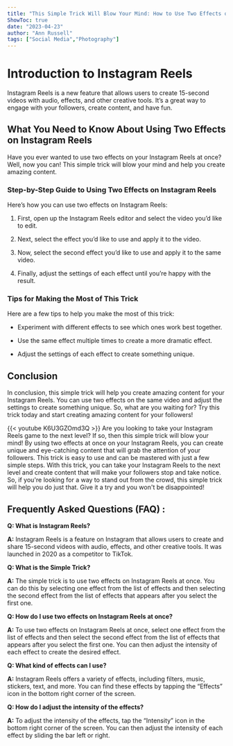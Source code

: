```yaml
---
title: "This Simple Trick Will Blow Your Mind: How to Use Two Effects on Instagram Reels at Once!"
ShowToc: true 
date: "2023-04-23"
author: "Ann Russell" 
tags: ["Social Media","Photography"]
---
```

# Introduction to Instagram Reels

Instagram Reels is a new feature that allows users to create 15-second videos with audio, effects, and other creative tools. It’s a great way to engage with your followers, create content, and have fun. 

## What You Need to Know About Using Two Effects on Instagram Reels

Have you ever wanted to use two effects on your Instagram Reels at once? Well, now you can! This simple trick will blow your mind and help you create amazing content. 

### Step-by-Step Guide to Using Two Effects on Instagram Reels

Here’s how you can use two effects on Instagram Reels:

1. First, open up the Instagram Reels editor and select the video you’d like to edit. 

2. Next, select the effect you’d like to use and apply it to the video. 

3. Now, select the second effect you’d like to use and apply it to the same video. 

4. Finally, adjust the settings of each effect until you’re happy with the result. 

### Tips for Making the Most of This Trick

Here are a few tips to help you make the most of this trick: 

- Experiment with different effects to see which ones work best together. 

- Use the same effect multiple times to create a more dramatic effect. 

- Adjust the settings of each effect to create something unique. 

## Conclusion 

In conclusion, this simple trick will help you create amazing content for your Instagram Reels. You can use two effects on the same video and adjust the settings to create something unique. So, what are you waiting for? Try this trick today and start creating amazing content for your followers!

{{< youtube K6U3GZOmd3Q >}} 
Are you looking to take your Instagram Reels game to the next level? If so, then this simple trick will blow your mind! By using two effects at once on your Instagram Reels, you can create unique and eye-catching content that will grab the attention of your followers. This trick is easy to use and can be mastered with just a few simple steps. With this trick, you can take your Instagram Reels to the next level and create content that will make your followers stop and take notice. So, if you're looking for a way to stand out from the crowd, this simple trick will help you do just that. Give it a try and you won't be disappointed!

## Frequently Asked Questions (FAQ) :
**Q: What is Instagram Reels?**

**A:** Instagram Reels is a feature on Instagram that allows users to create and share 15-second videos with audio, effects, and other creative tools. It was launched in 2020 as a competitor to TikTok.

**Q: What is the Simple Trick?**

**A:** The simple trick is to use two effects on Instagram Reels at once. You can do this by selecting one effect from the list of effects and then selecting the second effect from the list of effects that appears after you select the first one.

**Q: How do I use two effects on Instagram Reels at once?**

**A:** To use two effects on Instagram Reels at once, select one effect from the list of effects and then select the second effect from the list of effects that appears after you select the first one. You can then adjust the intensity of each effect to create the desired effect.

**Q: What kind of effects can I use?**

**A:** Instagram Reels offers a variety of effects, including filters, music, stickers, text, and more. You can find these effects by tapping the “Effects” icon in the bottom right corner of the screen.

**Q: How do I adjust the intensity of the effects?**

**A:** To adjust the intensity of the effects, tap the “Intensity” icon in the bottom right corner of the screen. You can then adjust the intensity of each effect by sliding the bar left or right.


